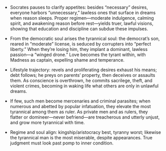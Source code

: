 - Socrates pauses to clarify appetites: besides “necessary” desires, everyone harbors “unnecessary,” lawless ones that surface in dreams when reason sleeps. Proper regimen—moderate indulgence, calming spirit, and awakening reason before rest—yields truer, lawful visions, showing that education and discipline can subdue these impulses.

- From the democratic soul arises the tyrannical soul: the democrat’s son, reared in “moderate” license, is seduced by corrupters into “perfect liberty.” When they’re losing him, they implant a dominant, lawless passion—a “winged drone.” Love becomes the tyrant within, with Madness as captain, expelling shame and temperance.

- Lifestyle trajectory: revels and proliferating desires exhaust his means; debt follows; he preys on parents’ property, then deceives or assaults them. As conscience is overthrown, he commits sacrilege, theft, and violent crimes, becoming in waking life what others are only in unlawful dreams.

- If few, such men become mercenaries and criminal parasites; when numerous and abetted by popular infatuation, they elevate the most tyrannical among them as ruler. As private men and as rulers, they flatter or domineer—never befriend—are treacherous and utterly unjust, and grow more tyrannical with time.

- Regime and soul align: kingship/aristocracy best, tyranny worst; likewise the tyrannical man is the most miserable, despite appearances. True judgment must look past pomp to inner condition.